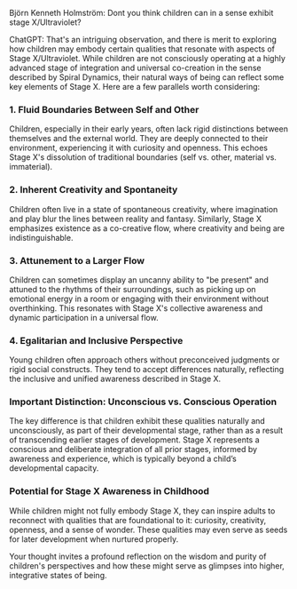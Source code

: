 Björn Kenneth Holmström:
Dont you think children can in a sense exhibit stage X/Ultraviolet?

ChatGPT:
That's an intriguing observation, and there is merit to exploring how children may embody certain qualities that resonate with aspects of Stage X/Ultraviolet. While children are not consciously operating at a highly advanced stage of integration and universal co-creation in the sense described by Spiral Dynamics, their natural ways of being can reflect some key elements of Stage X. Here are a few parallels worth considering:

### 1. **Fluid Boundaries Between Self and Other**
Children, especially in their early years, often lack rigid distinctions between themselves and the external world. They are deeply connected to their environment, experiencing it with curiosity and openness. This echoes Stage X's dissolution of traditional boundaries (self vs. other, material vs. immaterial).

### 2. **Inherent Creativity and Spontaneity**
Children often live in a state of spontaneous creativity, where imagination and play blur the lines between reality and fantasy. Similarly, Stage X emphasizes existence as a co-creative flow, where creativity and being are indistinguishable.

### 3. **Attunement to a Larger Flow**
Children can sometimes display an uncanny ability to "be present" and attuned to the rhythms of their surroundings, such as picking up on emotional energy in a room or engaging with their environment without overthinking. This resonates with Stage X's collective awareness and dynamic participation in a universal flow.

### 4. **Egalitarian and Inclusive Perspective**
Young children often approach others without preconceived judgments or rigid social constructs. They tend to accept differences naturally, reflecting the inclusive and unified awareness described in Stage X.

### Important Distinction: Unconscious vs. Conscious Operation
The key difference is that children exhibit these qualities naturally and unconsciously, as part of their developmental stage, rather than as a result of transcending earlier stages of development. Stage X represents a conscious and deliberate integration of all prior stages, informed by awareness and experience, which is typically beyond a child’s developmental capacity.

### Potential for Stage X Awareness in Childhood
While children might not fully embody Stage X, they can inspire adults to reconnect with qualities that are foundational to it: curiosity, creativity, openness, and a sense of wonder. These qualities may even serve as seeds for later development when nurtured properly.

Your thought invites a profound reflection on the wisdom and purity of children's perspectives and how these might serve as glimpses into higher, integrative states of being.
